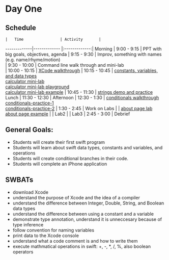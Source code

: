# Day One

## Schedule
 	|	Time        		| Activity       |
   -------------|-------------       |:-------------:|
    Morning	    |   9:00 - 9:15      | PPT with big goals, objectives, agenda
		            |   9:15 - 9:30    	 | Improv, something with names (e.g. name/rhyme/motion)	     
 		            |   9:30 - 10:00 	   | Command line walk through and mini-lab      
 		            |   10:00 - 10:15	   | [XCode walkthrough](https://github.com/upperlinecode/intro-to-swift/blob/master/day-1/xcode-setup.md)
 		            |   10:15 - 10:45	   | [constants, variables, and data types](https://github.com/upperlinecode/intro-to-swift/blob/master/day-1/intro-constants-variables.md)<br>[calculator mini-lab](https://github.com/upperlinecode/intro-to-swift/blob/master/day-1/lab-calculator.md)<br>[calculator mini-lab playground](https://github.com/upperlinecode/intro-to-swift/tree/master/day-1/CalculatorLab.playground)<br>[calculator mini-lab example](https://github.com/upperlinecode/intro-to-swift/tree/master/day-1/CalculatorLabExample.playground)
	                    |  	10:45 - 11:30	   | [strings demo and practice](https://github.com/upperlinecode/intro-to-swift/blob/master/day-1/intro-string-methods.md)
Lunch 		            |   11:30 - 12:30      |
Afternoon                   |   12:30 - 1:30       | [conditionals walkthrough](https://github.com/upperlinecode/intro-to-swift/blob/master/day-1/conditionals-intro.md)<br>[conditionals-practice-1](https://github.com/upperlinecode/intro-to-swift/tree/master/day-1/ConditionalsPractice1.playground)<br>[conditionals-practice-2](https://github.com/upperlinecode/intro-to-swift/tree/master/day-1/ConditionalsPractice2.playground)
		            |   1:30 - 2:45        | Work on Labs
		            |                      | [about page lab](https://github.com/upperlinecode/intro-to-swift/blob/master/day-1/about-page-lab.md)<br>[about page example](https://github.com/upperlinecode/intro-to-swift/tree/master/day-1/AboutPage)
		            |                      | Lab2
		            |                      | Lab3
		            |   2:45 - 3:00        | Debrief





## General Goals: 
- Students will create their first swift program
- Students will learn about swift data types, constants and variables, and operations
- Students will create conditional branches in their code.
- Students will complete an iPhone application


## SWBATs
- download Xcode
- understand the purpose of Xcode and the idea of a compiler
- understand the difference between Integer, Double, String, and Boolean data types 
- understand the difference between using a constant and a variable
- demonstrate type annotation, understand it is unneccesary because of type inference
- follow convention for naming variables
- print data to the Xcode console
- understand what a code comment is and how to write them
- execute mathmatical operations in swift: +, -, *, /, %, also boolean operators

